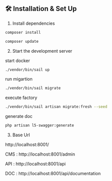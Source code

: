 ## 🛠 Installation & Set Up

1. Install dependencies

```sh
composer install
```

```sh
composer update
```

2. Start the development server

start docker
```sh
./vendor/bin/sail up
```

run migartion
```sh
./vendor/bin/sail migrate
```

execute factory
```sh
./vendor/bin/sail artisan migrate:fresh --seed
```

generate doc
```sh
php artisan l5-swagger:generate
```


3. Base Url

http://localhost:8001/

CMS : http://localhost:8001/admin

API : http://localhost:8001/api

DOC : http://localhost:8001/api/documentation
